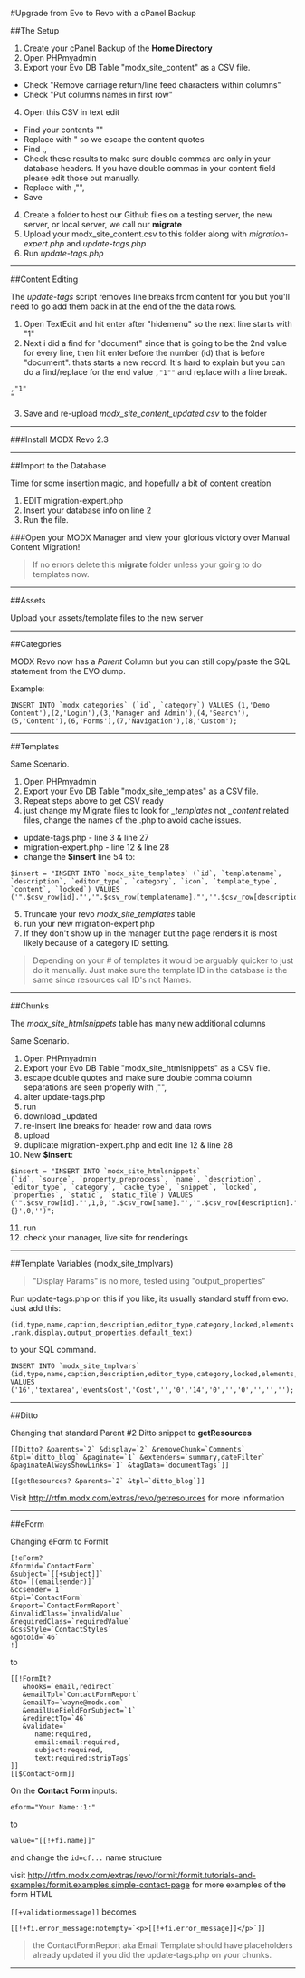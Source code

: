 #Upgrade from Evo to Revo with a cPanel Backup

##The Setup

1. Create your cPanel Backup of the **Home Directory**
2. Open PHPmyadmin
3. Export your Evo DB Table "modx_site_content" as a CSV file. 
  - Check "Remove carriage return/line feed characters within columns"
  - Check "Put columns names in first row"
4. Open this CSV in text edit
  - Find your contents ""
  - Replace with \" so we escape the content quotes
  - Find ,,
  - Check these results to make sure double commas are only in your database headers. If you have double commas in your content field please edit those out manually.
  - Replace with ,"",
  - Save

4. Create a folder to host our Github files on a testing server, the new server, or local server, we call our **migrate**
5. Upload your modx_site_content.csv to this folder along with *migration-expert.php* and *update-tags.php*
6. Run *update-tags.php*

---

##Content Editing

The *update-tags* script removes line breaks from content for you but you'll need to go add them back in at the end of the the data rows.

1. Open TextEdit and hit enter after "hidemenu" so the next line starts with "1"
2. Next i did a find for "document" since that is going to be the 2nd value for every line, then hit enter
before the number (id) that is before "document". thats starts a new record. It's hard to explain but you can do a find/replace for the end value `,"1""` and replace with a line break.
```
,"1"
"
```
3. Save and re-upload *modx_site_content_updated.csv* to the folder

---

###Install MODX Revo 2.3

---

##Import to the Database

Time for some insertion magic, and hopefully a bit of content creation

1. EDIT migration-expert.php
2. Insert your database info on line 2 
3. Run the file.

###Open your MODX Manager and view your glorious victory over Manual Content Migration!

> If no errors delete this **migrate** folder unless your going to do templates now.

---

##Assets

Upload your assets/template files to the new server

---

##Categories

MODX Revo now has a *Parent* Column but you can still copy/paste the SQL statement from the EVO dump.

Example:
```
INSERT INTO `modx_categories` (`id`, `category`) VALUES (1,'Demo Content'),(2,'Login'),(3,'Manager and Admin'),(4,'Search'),(5,'Content'),(6,'Forms'),(7,'Navigation'),(8,'Custom');
```

---

##Templates

Same Scenario.

1. Open PHPmyadmin
2. Export your Evo DB Table "modx_site_templates" as a CSV file.
3. Repeat steps above to get CSV ready
4. just change my Migrate files to look for *_templates* not *_content* related files, change the names of the .php to avoid cache issues.
  - update-tags.php - line 3 & line 27
  - migration-expert.php - line 12 & line 28
  - change the **$insert** line 54 to:

```
$insert = "INSERT INTO `modx_site_templates` (`id`, `templatename`, `description`, `editor_type`, `category`, `icon`, `template_type`, `content`, `locked`) VALUES ('".$csv_row[id]."','".$csv_row[templatename]."','".$csv_row[description]."','".$csv_row[editor_type]."','".$csv_row[category]."','".$csv_row[icon]."','".$csv_row[template_type]."','".$csv_row[content]."','".$csv_row[locked]."')";
```

5. Truncate your revo *modx_site_templates* table
6. run your new migration-expert php 
7. If they don't show up in the manager but the page renders it is most likely because of a category ID setting.

> Depending on your # of templates it would be arguably quicker to just do it manually. Just make sure the template ID in the database is the same since resources call ID's not Names.

---

##Chunks

The *modx_site_htmlsnippets* table has many new additional columns

Same Scenario.

1. Open PHPmyadmin
2. Export your Evo DB Table "modx_site_htmlsnippets" as a CSV file.
3. escape double quotes and make sure double comma column separations are seen properly with ,"",
4. alter update-tags.php
5. run
6. download _updated
7. re-insert line breaks for header row and data rows
8. upload 
9. duplicate migration-expert.php and edit line 12 & line 28
10. New **$insert**:
```
$insert = "INSERT INTO `modx_site_htmlsnippets` 
(`id`, `source`, `property_preprocess`, `name`, `description`, `editor_type`, `category`, `cache_type`, `snippet`, `locked`, `properties`, `static`, `static_file`) VALUES 
('".$csv_row[id]."',1,0,'".$csv_row[name]."','".$csv_row[description]."','".$csv_row[editor_type]."','".$csv_row[category]."','".$csv_row[cache_type]."','".$csv_row[snippet]."','".$csv_row[locked]."','a:0:{}',0,'')";
```
11. run 
12. check your manager, live site for renderings

---

##Template Variables (modx_site_tmplvars)

> "Display Params" is no more, tested using "output_properties"

Run update-tags.php on this if you like, its usually standard stuff from evo. Just add this:

`(id,type,name,caption,description,editor_type,category,locked,elements,rank,display,output_properties,default_text)`

to your SQL command.

```
INSERT INTO `modx_site_tmplvars` (id,type,name,caption,description,editor_type,category,locked,elements,rank,display,output_properties,default_text) VALUES ('16','textarea','eventsCost','Cost','','0','14','0','','0','','','');
```

---

##Ditto

Changing that standard Parent #2 Ditto snippet to **getResources**

```
[[Ditto? &parents=`2` &display=`2` &removeChunk=`Comments` &tpl=`ditto_blog` &paginate=`1` &extenders=`summary,dateFilter` &paginateAlwaysShowLinks=`1` &tagData=`documentTags`]]
```

```
[[getResources? &parents=`2` &tpl=`ditto_blog`]]
```

Visit http://rtfm.modx.com/extras/revo/getresources for more information

---

##eForm

Changing eForm to FormIt

```
[!eForm? 
&formid=`ContactForm` 
&subject=`[[+subject]]` 
&to=`[(emailsender)]` 
&ccsender=`1` 
&tpl=`ContactForm` 
&report=`ContactFormReport` 
&invalidClass=`invalidValue` 
&requiredClass=`requiredValue` 
&cssStyle=`ContactStyles` 
&gotoid=`46`  
!]
```

to

```
[[!FormIt?
   &hooks=`email,redirect`
   &emailTpl=`ContactFormReport`
   &emailTo=`wayne@modx.com`
   &emailUseFieldForSubject=`1`
   &redirectTo=`46`
   &validate=`
      name:required,
      email:email:required,
      subject:required,
      text:required:stripTags`
]]
[[$ContactForm]]
```

On the **Contact Form** inputs:

```
eform="Your Name::1:"
```

to

```
value="[[!+fi.name]]"
```

and change the `id=cf...` name structure

visit http://rtfm.modx.com/extras/revo/formit/formit.tutorials-and-examples/formit.examples.simple-contact-page for more examples of the form HTML

`[[+validationmessage]]` becomes 

```
[[!+fi.error_message:notempty=`<p>[[!+fi.error_message]]</p>`]]
```

> the ContactFormReport aka Email Template should have placeholders already updated if you did the update-tags.php on your chunks.

---



